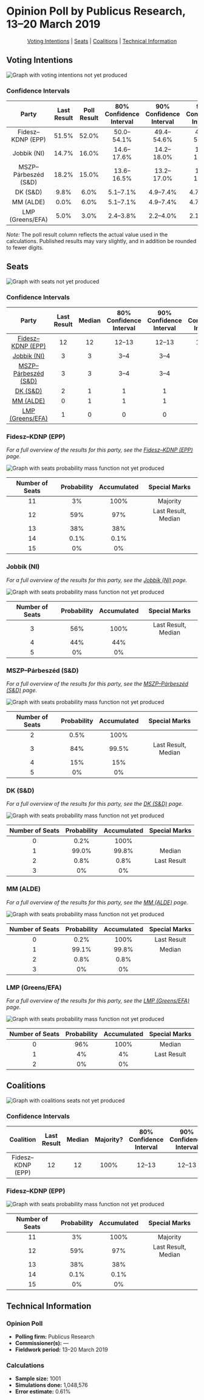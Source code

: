 # Opinion Poll by Publicus Research, 13–20 March 2019

<p align="center"><a href="#voting-intentions">Voting Intentions</a> | <a href="#seats">Seats</a> | <a href="#coalitions">Coalitions</a> | <a href="#technical-information">Technical Information</a></p>

## Voting Intentions

![Graph with voting intentions not yet produced](2019-03-20-PublicusResearch.png "Voting Intentions")

### Confidence Intervals

| Party | Last Result | Poll Result | 80% Confidence Interval | 90% Confidence Interval | 95% Confidence Interval | 99% Confidence Interval |
|:-----:|:-----------:|:-----------:|:-----------------------:|:-----------------------:|:-----------------------:|:-----------------------:|
| Fidesz–KDNP (EPP) | 51.5% | 52.0% | 50.0–54.1% |49.4–54.6% |48.9–55.1% |48.0–56.1% |
| Jobbik (NI) | 14.7% | 16.0% | 14.6–17.6% |14.2–18.0% |13.8–18.4% |13.2–19.2% |
| MSZP–Párbeszéd (S&D) | 18.2% | 15.0% | 13.6–16.5% |13.2–17.0% |12.9–17.3% |12.3–18.1% |
| DK (S&D) | 9.8% | 6.0% | 5.1–7.1% |4.9–7.4% |4.7–7.7% |4.3–8.2% |
| MM (ALDE) | 0.0% | 6.0% | 5.1–7.1% |4.9–7.4% |4.7–7.7% |4.3–8.2% |
| LMP (Greens/EFA) | 5.0% | 3.0% | 2.4–3.8% |2.2–4.0% |2.1–4.3% |1.9–4.7% |

*Note:* The poll result column reflects the actual value used in the calculations. Published results may vary slightly, and in addition be rounded to fewer digits.

## Seats

![Graph with seats not yet produced](2019-03-20-PublicusResearch-seats.png "Seats")

### Confidence Intervals

| Party | Last Result | Median | 80% Confidence Interval | 90% Confidence Interval | 95% Confidence Interval | 99% Confidence Interval |
|:-----:|:-----------:|:------:|:-----------------------:|:-----------------------:|:-----------------------:|:-----------------------:|
| <a href="#fidesz–kdnp-(epp)">Fidesz–KDNP (EPP)</a> | 12 | 12 | 12–13 |12–13 |11–13 |11–13 |
| <a href="#jobbik-(ni)">Jobbik (NI)</a> | 3 | 3 | 3–4 |3–4 |3–4 |3–4 |
| <a href="#mszp–párbeszéd-(s&d)">MSZP–Párbeszéd (S&D)</a> | 3 | 3 | 3–4 |3–4 |3–4 |3–4 |
| <a href="#dk-(s&d)">DK (S&D)</a> | 2 | 1 | 1 |1 |1 |1–2 |
| <a href="#mm-(alde)">MM (ALDE)</a> | 0 | 1 | 1 |1 |1 |1–2 |
| <a href="#lmp-(greens/efa)">LMP (Greens/EFA)</a> | 1 | 0 | 0 |0 |0–1 |0–1 |

### Fidesz–KDNP (EPP)

*For a full overview of the results for this party, see the [Fidesz–KDNP (EPP)](party-fidesz–kdnpepp.html) page.*

![Graph with seats probability mass function not yet produced](2019-03-20-PublicusResearch-seats-pmf-fidesz–kdnpepp.png "Seats Probability Mass Function")

| Number of Seats | Probability | Accumulated | Special Marks |
|:---------------:|:-----------:|:-----------:|:-------------:|
| 11 | 3% | 100% | Majority |
| 12 | 59% | 97% | Last Result, Median |
| 13 | 38% | 38% |  |
| 14 | 0.1% | 0.1% |  |
| 15 | 0% | 0% |  |

### Jobbik (NI)

*For a full overview of the results for this party, see the [Jobbik (NI)](party-jobbikni.html) page.*

![Graph with seats probability mass function not yet produced](2019-03-20-PublicusResearch-seats-pmf-jobbikni.png "Seats Probability Mass Function")

| Number of Seats | Probability | Accumulated | Special Marks |
|:---------------:|:-----------:|:-----------:|:-------------:|
| 3 | 56% | 100% | Last Result, Median |
| 4 | 44% | 44% |  |
| 5 | 0% | 0% |  |

### MSZP–Párbeszéd (S&D)

*For a full overview of the results for this party, see the [MSZP–Párbeszéd (S&D)](party-mszp–párbeszédsd.html) page.*

![Graph with seats probability mass function not yet produced](2019-03-20-PublicusResearch-seats-pmf-mszp–párbeszédsd.png "Seats Probability Mass Function")

| Number of Seats | Probability | Accumulated | Special Marks |
|:---------------:|:-----------:|:-----------:|:-------------:|
| 2 | 0.5% | 100% |  |
| 3 | 84% | 99.5% | Last Result, Median |
| 4 | 15% | 15% |  |
| 5 | 0% | 0% |  |

### DK (S&D)

*For a full overview of the results for this party, see the [DK (S&D)](party-dksd.html) page.*

![Graph with seats probability mass function not yet produced](2019-03-20-PublicusResearch-seats-pmf-dksd.png "Seats Probability Mass Function")

| Number of Seats | Probability | Accumulated | Special Marks |
|:---------------:|:-----------:|:-----------:|:-------------:|
| 0 | 0.2% | 100% |  |
| 1 | 99.0% | 99.8% | Median |
| 2 | 0.8% | 0.8% | Last Result |
| 3 | 0% | 0% |  |

### MM (ALDE)

*For a full overview of the results for this party, see the [MM (ALDE)](party-mmalde.html) page.*

![Graph with seats probability mass function not yet produced](2019-03-20-PublicusResearch-seats-pmf-mmalde.png "Seats Probability Mass Function")

| Number of Seats | Probability | Accumulated | Special Marks |
|:---------------:|:-----------:|:-----------:|:-------------:|
| 0 | 0.2% | 100% | Last Result |
| 1 | 99.1% | 99.8% | Median |
| 2 | 0.8% | 0.8% |  |
| 3 | 0% | 0% |  |

### LMP (Greens/EFA)

*For a full overview of the results for this party, see the [LMP (Greens/EFA)](party-lmpgreensefa.html) page.*

![Graph with seats probability mass function not yet produced](2019-03-20-PublicusResearch-seats-pmf-lmpgreensefa.png "Seats Probability Mass Function")

| Number of Seats | Probability | Accumulated | Special Marks |
|:---------------:|:-----------:|:-----------:|:-------------:|
| 0 | 96% | 100% | Median |
| 1 | 4% | 4% | Last Result |
| 2 | 0% | 0% |  |


## Coalitions

![Graph with coalitions seats not yet produced](2019-03-20-PublicusResearch-coalitions-seats.png "Coalitions Seats")

### Confidence Intervals

| Coalition | Last Result | Median | Majority? | 80% Confidence Interval | 90% Confidence Interval | 95% Confidence Interval | 99% Confidence Interval |
|:---------:|:-----------:|:------:|:---------:|:-----------------------:|:-----------------------:|:-----------------------:|:-----------------------:|
| Fidesz–KDNP (EPP) | 12 | 12 | 100% | 12–13 | 12–13 | 11–13 | 11–13 |

### Fidesz–KDNP (EPP)

![Graph with seats probability mass function not yet produced](2019-03-20-PublicusResearch-coalitions-seats-pmf-fidesz–kdnp.png "Seats Probability Mass Function")

| Number of Seats | Probability | Accumulated | Special Marks |
|:---------------:|:-----------:|:-----------:|:-------------:|
| 11 | 3% | 100% | Majority |
| 12 | 59% | 97% | Last Result, Median |
| 13 | 38% | 38% |  |
| 14 | 0.1% | 0.1% |  |
| 15 | 0% | 0% |  |


## Technical Information

### Opinion Poll

+ **Polling firm:** Publicus Research
+ **Commissioner(s):** —
+ **Fieldwork period:** 13–20 March 2019

### Calculations

+ **Sample size:** 1001
+ **Simulations done:** 1,048,576
+ **Error estimate:** 0.61%

